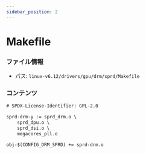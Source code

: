 ```yaml
---
sidebar_position: 2
---
```

# Makefile

### ファイル情報

- パス: `linux-v6.12/drivers/gpu/drm/sprd/Makefile`

### コンテンツ

```txt
# SPDX-License-Identifier: GPL-2.0

sprd-drm-y := sprd_drm.o \
	sprd_dpu.o \
	sprd_dsi.o \
	megacores_pll.o

obj-$(CONFIG_DRM_SPRD) += sprd-drm.o
```

